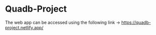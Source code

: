 # Quadb-Project

The web app can be accessed using the following link -> https://quadb-project.netlify.app/
